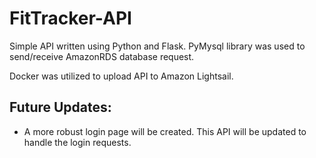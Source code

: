 # FitTracker-API

Simple API written using Python and Flask.
PyMysql library was used to send/receive AmazonRDS database request.

Docker was utilized to upload API to Amazon Lightsail.

## Future Updates:

  - A more robust login page will be created. This API will be updated to handle the login requests.
